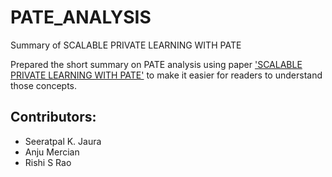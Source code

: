 # PATE_ANALYSIS
Summary of SCALABLE PRIVATE LEARNING WITH PATE 

Prepared the short summary on PATE analysis using paper ['SCALABLE PRIVATE LEARNING WITH PATE'](https://arxiv.org/pdf/1802.08908.pdf) to make it easier for readers to understand those concepts. 

##  Contributors:
- Seeratpal K. Jaura   
- Anju Mercian
- Rishi S Rao 
